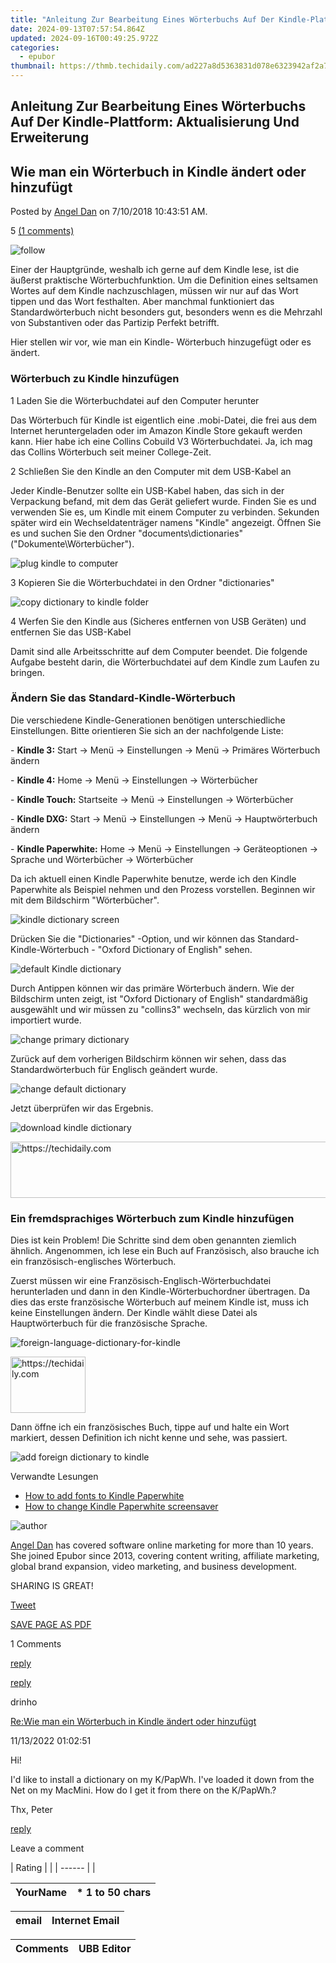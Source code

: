 ```yaml
---
title: "Anleitung Zur Bearbeitung Eines Wörterbuchs Auf Der Kindle-Plattform: Aktualisierung Und Erweiterung"
date: 2024-09-13T07:57:54.864Z
updated: 2024-09-16T00:49:25.972Z
categories:
  - epubor
thumbnail: https://thmb.techidaily.com/ad227a8d5363831d078e6323942af2a72809395f7bf85c351306cae77a65bd05.jpg
---
```


## Anleitung Zur Bearbeitung Eines Wörterbuchs Auf Der Kindle-Plattform: Aktualisierung Und Erweiterung

## Wie man ein Wörterbuch in Kindle ändert oder hinzufügt

Posted by [Angel Dan](http://www.epubor.com/mailto:epubor.muzhi1989@gmail.com) on 7/10/2018 10:43:51 AM.

5 [(1 comments)](http://www.epubor.com/#comment-area) 

![follow](http://www.epubor.com/images/follow.png)

Einer der Hauptgründe, weshalb ich gerne auf dem Kindle lese, ist die äußerst praktische Wörterbuchfunktion. Um die Definition eines seltsamen Wortes auf dem Kindle nachzuschlagen, müssen wir nur auf das Wort tippen und das Wort festhalten. Aber manchmal funktioniert das Standardwörterbuch nicht besonders gut, besonders wenn es die Mehrzahl von Substantiven oder das Partizip Perfekt betrifft.

Hier stellen wir vor, wie man ein Kindle- Wörterbuch hinzugefügt oder es ändert.

### Wörterbuch zu Kindle hinzufügen

1 Laden Sie die Wörterbuchdatei auf den Computer herunter

Das Wörterbuch für Kindle ist eigentlich eine .mobi-Datei, die frei aus dem Internet heruntergeladen oder im Amazon Kindle Store gekauft werden kann. Hier habe ich eine Collins Cobuild V3 Wörterbuchdatei. Ja, ich mag das Collins Wörterbuch seit meiner College-Zeit.

2 Schließen Sie den Kindle an den Computer mit dem USB-Kabel an

Jeder Kindle-Benutzer sollte ein USB-Kabel haben, das sich in der Verpackung befand, mit dem das Gerät geliefert wurde. Finden Sie es und verwenden Sie es, um Kindle mit einem Computer zu verbinden. Sekunden später wird ein Wechseldatenträger namens "Kindle" angezeigt. Öffnen Sie es und suchen Sie den Ordner "documents\\dictionaries" ("Dokumente\\Wörterbücher").

![plug kindle to computer](https://www.epubor.com/images/plug-kindle-to-computer.png)

3 Kopieren Sie die Wörterbuchdatei in den Ordner "dictionaries"

![copy dictionary to kindle folder](https://www.epubor.com/images/copy-dictionary-to-kindle-folder.png)

4 Werfen Sie den Kindle aus (Sicheres entfernen von USB Geräten) und entfernen Sie das USB-Kabel

Damit sind alle Arbeitsschritte auf dem Computer beendet. Die folgende Aufgabe besteht darin, die Wörterbuchdatei auf dem Kindle zum Laufen zu bringen.

### Ändern Sie das Standard-Kindle-Wörterbuch

Die verschiedene Kindle-Generationen benötigen unterschiedliche Einstellungen. Bitte orientieren Sie sich an der nachfolgende Liste:

\- **Kindle 3:** Start -> Menü -> Einstellungen -> Menü -> Primäres Wörterbuch ändern

\- **Kindle 4:** Home -> Menü -> Einstellungen -> Wörterbücher

\- **Kindle Touch:** Startseite -> Menü -> Einstellungen -> Wörterbücher

\- **Kindle DXG:** Start -> Menü -> Einstellungen -> Menü -> Hauptwörterbuch ändern

\- **Kindle Paperwhite:** Home -> Menü -> Einstellungen -> Geräteoptionen -> Sprache und Wörterbücher -> Wörterbücher

Da ich aktuell einen Kindle Paperwhite benutze, werde ich den Kindle Paperwhite als Beispiel nehmen und den Prozess vorstellen. Beginnen wir mit dem Bildschirm "Wörterbücher".

![kindle dictionary screen](https://www.epubor.com/images/kindle-dictionary-screen.png)

Drücken Sie die "Dictionaries" -Option, und wir können das Standard-Kindle-Wörterbuch - "Oxford Dictionary of English" sehen.

![default Kindle dictionary](https://www.epubor.com/images/default-kindle-dic.png)

Durch Antippen können wir das primäre Wörterbuch ändern. Wie der Bildschirm unten zeigt, ist "Oxford Dictionary of English" standardmäßig ausgewählt und wir müssen zu "collins3" wechseln, das kürzlich von mir importiert wurde.

![change primary dictionary](https://www.epubor.com/images/change-primary-dictionary.png)

Zurück auf dem vorherigen Bildschirm können wir sehen, dass das Standardwörterbuch für Englisch geändert wurde.

![change default dictionary](https://www.epubor.com/images/change-kindle-default-dictionary.png)

Jetzt überprüfen wir das Ergebnis.

![download kindle dictionary](https://www.epubor.com/images/download-kindle-dictionary.png)

<!-- affiliate ads begin -->
<a href="https://appsumo.8odi.net/c/5597632/2118326/7443" target="_top" id="2118326">
  <img src="//a.impactradius-go.com/display-ad/7443-2118326" border="0" alt="https://techidaily.com" width="728" height="90"/>
</a>
<img height="0" width="0" src="https://appsumo.8odi.net/i/5597632/2118326/7443" style="position:absolute;visibility:hidden;" border="0" />
<!-- affiliate ads end -->

### Ein fremdsprachiges Wörterbuch zum Kindle hinzufügen

Dies ist kein Problem! Die Schritte sind dem oben genannten ziemlich ähnlich. Angenommen, ich lese ein Buch auf Französisch, also brauche ich ein französisch-englisches Wörterbuch.

Zuerst müssen wir eine Französisch-Englisch-Wörterbuchdatei herunterladen und dann in den Kindle-Wörterbuchordner übertragen. Da dies das erste französische Wörterbuch auf meinem Kindle ist, muss ich keine Einstellungen ändern. Der Kindle wählt diese Datei als Hauptwörterbuch für die französische Sprache.

![foreign-language-dictionary-for-kindle](https://www.epubor.com/images/foreign-language-dictionary-for-kindle.png)

<!-- affiliate ads begin -->
<a href="https://25home.pxf.io/c/5597632/2123467/16836" target="_top" id="2123467">
  <img src="//a.impactradius-go.com/display-ad/16836-2123467" border="0" alt="https://techidaily.com" width="120" height="90"/>
</a>
<img height="0" width="0" src="https://25home.pxf.io/i/5597632/2123467/16836" style="position:absolute;visibility:hidden;" border="0" />
<!-- affiliate ads end -->

Dann öffne ich ein französisches Buch, tippe auf und halte ein Wort markiert, dessen Definition ich nicht kenne und sehe, was passiert.

![add foreign dictionary to kindle](https://www.epubor.com/images/add-foreign-dictionary-to-kindle.png)

Verwandte Lesungen

* [How to add fonts to Kindle Paperwhite](https://tools.techidaily.com/epubor/products/)
* [How to change Kindle Paperwhite screensaver](https://tools.techidaily.com/epubor/products/)

![author](http://www.epubor.com/images/uppic/author-dan.jpg)

[Angel Dan](http://www.epubor.com/mailto:epubor.muzhi1989@gmail.com) has covered software online marketing for more than 10 years. She joined Epubor since 2013, covering content writing, affiliate marketing, global brand expansion, video marketing, and business development.

SHARING IS GREAT!

[Tweet](https://twitter.com/share) 

[SAVE PAGE AS PDF](https://tools.techidaily.com/epubor/products/) 

1 Comments

[reply](https://tools.techidaily.com/epubor/products/) 

[reply](https://tools.techidaily.com/epubor/products/) 

drinho

[Re:Wie man ein Wörterbuch in Kindle ändert oder hinzufügt](https://tools.techidaily.com/epubor/products/)

11/13/2022 01:02:51

Hi!

 I'd like to install a dictionary on my K/PapWh. I've loaded it down from the Net on my MacMini. How do I get it from there on the K/PapWh.?

 Thx, Peter

[reply](https://tools.techidaily.com/epubor/products/) 

Leave a comment

| Rating |  |
| ------ |  |

| YourName | \*  1 to 50 chars |
| -------- | ----------------- |

| email | Internet Email |
| ----- | -------------- |

| Comments | UBB Editor |
| -------- | ---------- |

<ins class="adsbygoogle"
     style="display:block"
     data-ad-format="autorelaxed"
     data-ad-client="ca-pub-7571918770474297"
     data-ad-slot="1223367746"></ins>

<ins class="adsbygoogle"
     style="display:block"
     data-ad-client="ca-pub-7571918770474297"
     data-ad-slot="8358498916"
     data-ad-format="auto"
     data-full-width-responsive="true"></ins>



